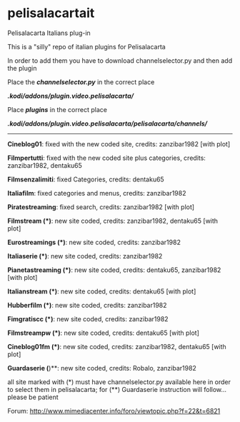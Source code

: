 # pelisalacartait
Pelisalacarta Italians plug-in

This is a "silly" repo of italian plugins for Pelisalacarta

In order to add them you have to download channelselector.py and then add the plugin

Place the ***channelselector.py*** in the correct place

***.kodi/addons/plugin.video.pelisalacarta/***

Place ***plugins*** in the correct place

***.kodi/addons/plugin.video.pelisalacarta/pelisalacarta/channels/***

------------------------------------------------------------------
**Cineblog01**: 
fixed with the new coded site, credits: zanzibar1982 [with plot]

**Filmpertutti**: 
fixed with the new coded site plus categories, credits: zanzibar1982, dentaku65

**Filmsenzalimiti**: 
fixed Categories, credits: dentaku65

**Italiafilm**:
fixed categories and menus, credits: zanzibar1982

**Piratestreaming**:
fixed search, credits: zanzibar1982 [with plot]

**Filmstream (*)**: 
new site coded, credits: zanzibar1982, dentaku65  [with plot]

**Eurostreamings (*)**: 
new site coded, credits: zanzibar1982

**Italiaserie (*)**: 
new site coded, credits: zanzibar1982

**Pianetastreaming (*)**: 
new site coded, credits: dentaku65, zanzibar1982  [with plot]

**Italianstream (*)**: 
new site coded, credits: dentaku65  [with plot]

**Hubberfilm (*)**: 
new site coded, credits: zanzibar1982

**Fimgratiscc (*)**: 
new site coded, credits: zanzibar1982

**Filmstreampw (*)**: 
new site coded, credits: dentaku65 [with plot]

**Cineblog01fm (*)**: 
new site coded, credits: zanzibar1982, dentaku65 [with plot]

**Guardaserie (**)**: 
new site coded, credits: Robalo, zanzibar1982

all site marked with (*) must have channelselector.py available here in order to select them in pelisalacarta; for (**) Guardaserie instruction will follow... please be patient

Forum: http://www.mimediacenter.info/foro/viewtopic.php?f=22&t=6821
